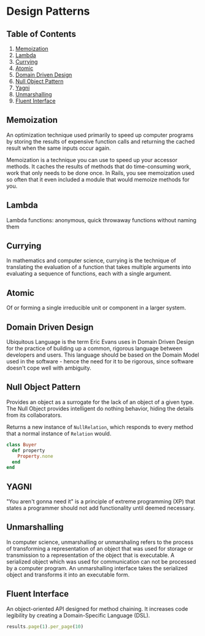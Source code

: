 # Design Patterns

## Table of Contents
1. [Memoization](#memoization)
1. [Lambda](#lambda)
1. [Currying](#currying)
1. [Atomic](#atomic)
1. [Domain Driven Design](#domain-driven-design)
1. [Null Object Pattern](#null-object-pattern)
1. [Yagni](#yagni)
1. [Unmarshalling](#unmarshalling)
1. [Fluent Interface](#fluent-interface)

## Memoization
An optimization technique used primarily to speed up computer programs by storing the results of expensive function calls and returning the cached result when the same inputs occur again.

Memoization is a technique you can use to speed up your accessor methods. It caches the results of methods that do time-consuming work, work that only needs to be done once. In Rails, you see memoization used so often that it even included a module that would memoize methods for you.

## Lambda
Lambda functions: anonymous, quick throwaway functions without naming them

## Currying
In mathematics and computer science, currying is the technique of translating the evaluation of a function that takes multiple arguments into evaluating a sequence of functions, each with a single argument.

## Atomic
Of or forming a single irreducible unit or component in a larger system.

## Domain Driven Design
Ubiquitous Language is the term Eric Evans uses in Domain Driven Design for the practice of building up a common, rigorous language between developers and users. This language should be based on the Domain Model used in the software - hence the need for it to be rigorous, since software doesn't cope well with ambiguity.

## Null Object Pattern
Provides an object as a surrogate for the lack of an object of a given type. The Null Object provides intelligent do nothing behavior, hiding the details from its collaborators.

Returns a new instance of `NullRelation`, which responds to every method that a normal instance of `Relation` would.
```ruby
class Buyer
  def property
    Property.none
  end
end
```

## YAGNI
"You aren't gonna need it" is a principle of extreme programming (XP) that states a programmer should not add functionality until deemed necessary.

## Unmarshalling
In computer science, unmarshalling or unmarshaling refers to the process of transforming a representation of an object that was used for storage or transmission to a representation of the object that is executable. A serialized object which was used for communication can not be processed by a computer program. An unmarshalling interface takes the serialized object and transforms it into an executable form.

## Fluent Interface
An object-oriented API designed for method chaining. It increases code legibility by creating a Domain-Specific Language (DSL).
```ruby
results.page(1).per_page(10)
```